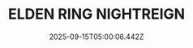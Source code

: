 ---
title: "ELDEN RING NIGHTREIGN"
id: 2622380
date: 2025-09-15T05:00:06.442Z
link: games/steam/recent/elden-ring-nightreign
image: http://media.steampowered.com/steamcommunity/public/images/apps/2622380/c59f3732d379c9667450b174353d69d5bcea95a5.jpg
playtime_2weeks: 1150
playtime_forever: 13382
playtime_windows_forever: 0
playtime_mac_forever: 0
playtime_linux_forever: 13382
playtime_deck_forever: 13382
---